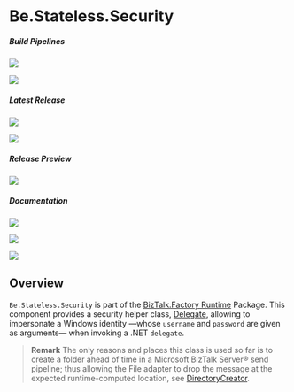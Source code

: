 ﻿# Be.Stateless.Security

##### Build Pipelines

[![][pipeline.mr.badge]][pipeline.mr]

[![][pipeline.ci.badge]][pipeline.ci]

##### Latest Release

[![][nuget.badge]][nuget]

[![][release.badge]][release]

##### Release Preview

[![][nuget.preview.badge]][nuget.preview]

##### Documentation

[![][doc.main.badge]][doc.main]

[![][doc.this.badge]][doc.this]

[![][help.badge]][help]

## Overview

`Be.Stateless.Security` is part of the [BizTalk.Factory Runtime][biztalk.factory.runtime] Package. This component provides a security helper class, [Delegate][delegate], allowing to impersonate a Windows identity &mdash;whose `username` and `password` are given as arguments&mdash; when invoking a .NET `delegate`.

> **Remark** The only reasons and places this class is used so far is to create a folder ahead of time in a Microsoft BizTalk Server® send pipeline; thus allowing the File adapter to drop the message at the expected runtime-computed location, see [DirectoryCreator][directory-creator].

<!-- badges -->

[doc.main.badge]: https://img.shields.io/static/v1?label=BizTalk.Factory%20SDK&message=User's%20Guide&color=8CA1AF&logo=readthedocs
[doc.main]: https://www.stateless.be/ "BizTalk.Factory SDK User's Guide"
[doc.this.badge]: https://img.shields.io/static/v1?label=Be.Stateless.Security&message=User's%20Guide&color=8CA1AF&logo=readthedocs
[doc.this]: https://www.stateless.be/Security "Be.Stateless.Security User's Guide"
[github.badge]: https://img.shields.io/static/v1?label=Repository&message=Be.Stateless.Security&logo=github
[github]: https://github.com/icraftsoftware/Be.Stateless.Security "Be.Stateless.Security GitHub Repository"
[help.badge]: https://img.shields.io/static/v1?label=Be.Stateless.Security&message=Developer%20Help&color=8CA1AF&logo=microsoftacademic
[help]: https://github.com/icraftsoftware/biztalk.factory.github.io/blob/master/Help/Security/README.md "Be.Stateless.Security Developer Help"
[nuget.badge]: https://img.shields.io/nuget/v/Be.Stateless.Security.svg?label=Be.Stateless.Security&style=flat&logo=nuget
[nuget]: https://www.nuget.org/packages/Be.Stateless.Security "Be.Stateless.Security NuGet Package"
[nuget.preview.badge]: https://badge-factory.azurewebsites.net/package/icraftsoftware/be.stateless/BizTalk.Factory.Preview/Be.Stateless.Security?logo=nuget
[nuget.preview]: https://dev.azure.com/icraftsoftware/be.stateless/_packaging?_a=package&feed=BizTalk.Factory.Preview&package=Be.Stateless.Security&protocolType=NuGet "Be.Stateless.Security Preview NuGet Package"
[pipeline.ci.badge]: https://dev.azure.com/icraftsoftware/be.stateless/_apis/build/status/Be.Stateless.Security%20Continuous%20Integration?branchName=master&label=Continuous%20Integration%20Build
[pipeline.ci]: https://dev.azure.com/icraftsoftware/be.stateless/_build/latest?definitionId=92&branchName=master "Be.Stateless.Security Continuous Integration Build Pipeline"
[pipeline.mr.badge]: https://dev.azure.com/icraftsoftware/be.stateless/_apis/build/status/Be.Stateless.Security%20Manual%20Release?branchName=master&label=Manual%20Release%20Build
[pipeline.mr]: https://dev.azure.com/icraftsoftware/be.stateless/_build/latest?definitionId=93&branchName=master "Be.Stateless.Security Manual Release Build Pipeline"
[release.badge]: https://img.shields.io/github/v/release/icraftsoftware/Be.Stateless.Security?label=Release&logo=github
[release]: https://github.com/icraftsoftware/Be.Stateless.Security/releases/latest "Be.Stateless.Security GitHub Release"

<!-- links -->

[biztalk.factory.runtime]: https://www.stateless.be/BizTalk/Factory/Runtime "BizTalk.Factory Runtime"
[delegate]: https://github.com/icraftsoftware/Be.Stateless.Security/blob/master/src/Be.Stateless.Security/Delegate.cs
[directory-creator]: https://github.com/icraftsoftware/Be.Stateless.BizTalk.Pipeline.MicroComponents/blob/936a6130f8238a7e243829e97c923fa35a3feba3/src/Be.Stateless.BizTalk.Pipeline.MicroComponents/MicroComponent/DirectoryCreator.cs#L40
